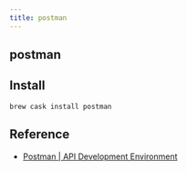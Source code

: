 ```yaml
---
title: postman
---
```


## postman

## Install

```
brew cask install postman
```

## Reference
* [Postman \| API Development Environment](https://www.getpostman.com/)
